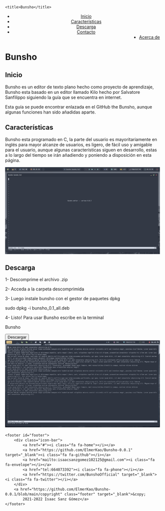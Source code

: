 <!DOCTYPE html>
<html lang="es">

<head>
    <meta charset="UTF-8" />
    <link rel="icon" href="./media/Logo.png">
    <meta name="viewport" content="width=device-width, initial-scale=1.0" &amp;gt>
    <link rel="stylesheet" href="./style/Indice_style.css">
    <link rel="preconnect" href="https://fonts.googleapis.com">
    <link rel="preconnect" href="https://fonts.gstatic.com" crossorigin>
    <link href="https://fonts.googleapis.com/css2?family=Roboto+Mono:wght@300&display=swap" rel="stylesheet">
    <link rel="stylesheet" href="https://cdnjs.cloudflare.com/ajax/libs/font-awesome/4.7.0/css/font-awesome.min.css">
    <link rel="preconnect" href="https://fonts.googleapis.com">

    <title>Bunsho</title>
</head>

<body>
    <main>
        <header>
            <nav>
                <ul>
                    <li><a href="./index.md">Inicio</a></li>
                    <li><a href="#grid_item_2">Características</a></li>
                    <li><a href="#grid_item_4">Descarga</a></li>
                    <li><a href="./Contacto.html">Contacto</a></li>
                    <li style="float:right"><a class="active" href="./AcercaDe.html">Acerca de</a></li>
                </ul>
            </nav>
        </header>
        <div id="tit">
            <h1 class="title">Bunsho</h1>
        </div>
        <div class="container">
            <div id="grid_item_1">
                <h2>Inicio</h2>
                <p class="under">Bunsho es un editor de texto plano hecho como proyecto de aprendizaje, Bunsho esta
                    basado en un editor llamado Kilo hecho por Salvatore Sanfilippo siguiendo la guía que se encuentra
                    en internet.</p>
                <p class="under"> Esta guía se puede encontrar enlazada en el GitHub the Bunsho, aunque algunas
                    funciones han sido añadidas aparte.
                </p>
            </div>
            <div id="grid_item_2">
                <h2 id="Carac" class="R">Características</h2>
                <p class="under">Bunsho esta programado en C, la parte del usuario es mayoritariamente en inglés para
                    mayor alcanze de usuarios, es ligero, de fácil uso y amigable para el usuario, aunque algunas
                    características siguen en desarrollo, estas a lo largo del
                    tiempo se irán añadiendo y poniendo a disposición en esta página. </p>
            </div>
            <div id="grid_item_3">
                <img src="./media/Bunsho_IMG.png">
            </div>
            <div id="grid_item_4">
                <h2>Descarga</h2>
                <p class="under">1- Descomprime el archivo .zip</p>
                <p class="under">2- Acceda a la carpeta descomprimida</p>
                <p class="under">3- Luego instale bunsho con el gestor de paquetes dpkg</p>
                <p><span class="code">sudo dpkg -i bunsho_0.1_all.deb</span></p>
                <p class="under">4- Listo! Para usar Bunsho escribe en la terminal</p>
                <p><span class="code">Bunsho</span></p>
                <a href="https://codeload.github.com/ElmerKao/Bunsho-0.0.1/zip/refs/heads/main"><button class="btn"><i
                            class="fa fa-download"></i> Descargar</button></a>
            </div>
            <div id="grid_item_5">
                <img src="./media/Bunsho_Text.png">
            </div>
        </div>
    </main>

    <footer id="footer">
        <div class="icon-bar">
            <a href="#"><i class="fa fa-home"></i></a>
            <a href="https://github.com/ElmerKao/Bunsho-0.0.1" target="_blank"><i class="fa fa-github"></i></a>
            <a href="mailto:isaacsanzgomez102125@gmail.com"><i class="fa fa-envelope"></i></a>
            <a href="tel:664073392"><i class="fa fa-phone"></i></a>
            <a href="https://twitter.com/BunshoOfficial" target="_blank"><i class="fa fa-twitter"></i></a>
        </div>
        <a href="https://github.com/ElmerKao/Bunsho-0.0.1/blob/main/copyright" class="footer" target="_blank">&copy;
            2021-2022 Isaac Sanz Gómez</a>
    </footer>



</body>

</html>
